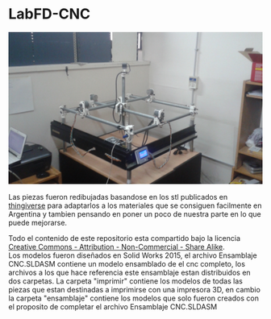 # LabFD-CNC
![Imagen LabFD CNC](https://github.com/LabFD/LabFD-CNC/blob/master/labFD%20CNC.jpg)

Las piezas fueron redibujadas basandose en los stl publicados en [thingiverse](http://www.thingiverse.com/thing:724999) para adaptarlos a los materiales que se consiguen facilmente en Argentina y tambien pensando en poner un poco de nuestra parte en lo que puede mejorarse. 

Todo el contenido de este repositorio esta compartido bajo la licencia [Creative Commons - Attribution - Non-Commercial - Share Alike](https://creativecommons.org/licenses/by-nc-sa/3.0/).  
Los modelos fueron diseñados en Solid Works 2015, el archivo Ensamblaje CNC.SLDASM contiene un modelo ensamblado de el cnc completo, los archivos a los que hace referencia este ensamblaje estan distribuidos en dos carpetas.
La carpeta "imprimir" contiene los modelos de todas las piezas que estan destinadas a imprimirse con una impresora 3D, en cambio la carpeta "ensamblaje" contiene los modelos que solo fueron creados con el proposito de completar el archivo Ensamblaje CNC.SLDASM

